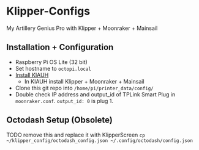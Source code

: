 # Klipper-Configs
My Artillery Genius Pro with Klipper + Moonraker + Mainsail

## Installation + Configuration
- Raspberry Pi OS Lite (32 bit)
- Set hostname to ```octopi.local```
- [Install KIAUH](https://www.lpomykal.cz/kiauh-installation-guide/)
  - In KIAUH install Klipper + Moonraker + Mainsail
- Clone this git repo into ```/home/pi/printer_data/config/```
- Double check IP address and output_id of TPLink Smart Plug in ```moonraker.conf```. ```output_id: 0``` is plug 1.

## Octodash Setup (Obsolete)
TODO remove this and replace it with KlipperScreen
```cp ~/klipper_config/octodash_config.json ~/.config/octodash/config.json```
